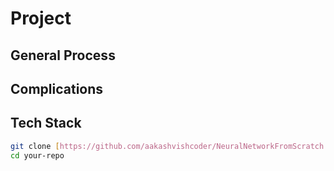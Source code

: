 # Project

## General Process

## Complications

## Tech Stack

```bash
git clone [https://github.com/aakashvishcoder/NeuralNetworkFromScratch.git](https://github.com/aakashvishcoder/NeuralNetworkFromScratch.git)
cd your-repo
